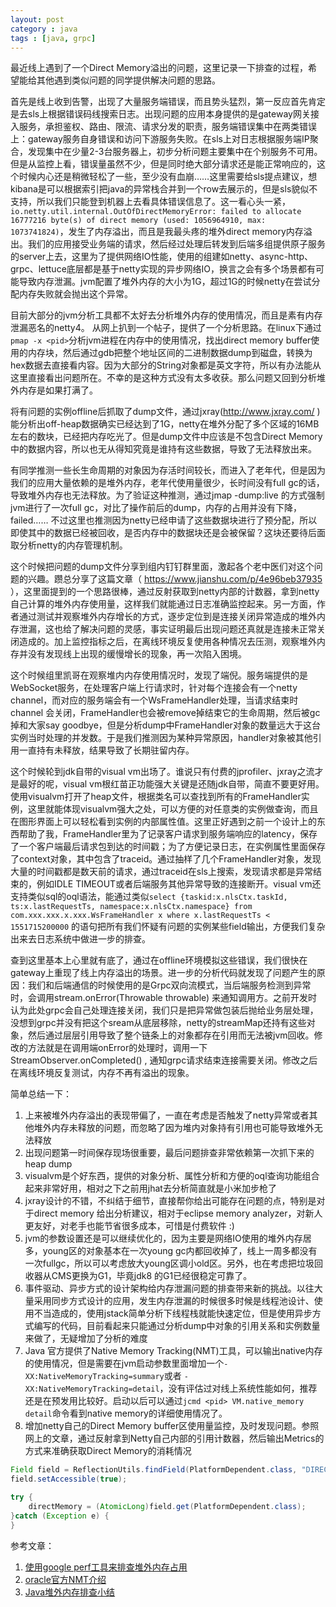 ```yaml
---
layout: post
category : java
tags : [java, grpc]
---
```


最近线上遇到了一个Direct Memory溢出的问题，这里记录一下排查的过程，希望能给其他遇到类似问题的同学提供解决问题的思路。

首先是线上收到告警，出现了大量服务端错误，而且势头猛烈，第一反应首先肯定是去sls上根据错误码线搜索日志。出现问题的应用本身提供的是gateway网关接入服务，承担鉴权、路由、限流、请求分发的职责，服务端错误集中在两类错误上：gateway服务自身错误和访问下游服务失败。在sls上对日志根据服务端IP聚合，发现集中在少量2-3台服务器上，初步分析问题主要集中在个别服务不可用。但是从监控上看，错误量虽然不少，但是同时绝大部分请求还是能正常响应的，这个时候内心还是稍微轻松了一些，至少没有血崩……这里需要给sls提点建议，想kibana是可以根据索引把java的异常栈合并到一个row去展示的，但是sls貌似不支持，所以我们只能登到机器上去看具体错误信息了。这一看心头一紧，`io.netty.util.internal.OutOfDirectMemoryError: failed to allocate 16777216 byte(s) of direct memory (used: 1056964910, max: 1073741824)`，发生了内存溢出，而且是我最头疼的堆外direct memory内存溢出。我们的应用接受业务端的请求，然后经过处理后转发到后端多组提供原子服务的server上去，这里为了提供网络IO性能，使用的组建如netty、async-http、grpc、lettuce底层都是基于netty实现的异步网络IO，换言之会有多个场景都有可能导致内存泄漏。jvm配置了堆外内存的大小为1G，超过1G的时候netty在尝试分配内存失败就会抛出这个异常。

目前大部分的jvm分析工具都不太好去分析堆外内存的使用情况，而且是素有内存泄漏恶名的netty4。 从网上扒到一个帖子，提供了一个分析思路。在linux下通过`pmap -x <pid>`分析jvm进程在内存中的使用情况，找出direct memory buffer使用的内存块，然后通过gdb把整个地址区间的二进制数据dump到磁盘，转换为hex数据去直接看内容。因为大部分的String对象都是英文字符，所以有办法能从这里直接看出问题所在。不幸的是这种方式没有太多收获。那么问题又回到分析堆外内存是如果打满了。

将有问题的实例offline后抓取了dump文件，通过jxray(http://www.jxray.com/ )能分析出off-heap数据确实已经达到了1G，netty在堆外分配了多个区域的16MB左右的数块，已经把内存吃光了。但是dump文件中应该是不包含Direct Memory中的数据内容，所以也无从得知究竟是谁持有这些数据，导致了无法释放出来。

有同学推测一些长生命周期的对象因为存活时间较长，而进入了老年代，但是因为我们的应用大量依赖的是堆外内存，老年代使用量很少，长时间没有full gc的话，导致堆外内存也无法释放。为了验证这种推测，通过jmap -dump:live 的方式强制jvm进行了一次full gc，对比了操作前后的dump，内存的占用并没有下降，failed…… 不过这里也推测因为netty已经申请了这些数据块进行了预分配，所以即使其中的数据已经被回收，是否内存中的数据块还是会被保留？这块还要待后面取分析netty的内存管理机制。

这个时候把问题的dump文件分享到组内钉钉群里面，激起各个老中医们对这个问题的兴趣。躜总分享了这篇文章（ https://www.jianshu.com/p/4e96beb37935 ），这里面提到的一个思路很棒，通过反射获取到netty内部的计数器，拿到netty自己计算的堆外内存使用量，这样我们就能通过日志准确监控起来。另一方面，作者通过测试并观察堆外内存增长的方式，逐步定位到是连接关闭异常造成的堆外内存泄漏，这也给了解决问题的灵感，事实证明最后出现问题还真就是连接未正常关闭造成的。加上监控指标之后，在离线环境反复使用各种情况去压测，观察堆外内存并没有发现线上出现的缓慢增长的现象，再一次陷入困境。

这个时候组里凯哥在观察堆内内存使用情况时，发现了端倪。服务端提供的是WebSocket服务，在处理客户端上行请求时，针对每个连接会有一个netty channel，而对应的服务端会有一个WsFrameHandler处理，当请求结束时channel 会关闭，FrameHandler也会被remove掉结束它的生命周期，然后被gc掉和大家say goodbye，但是分析dump中FrameHandler对象的数量远大于这台实例当时处理的并发数。于是我们推测因为某种异常原因，handler对象被其他引用一直持有未释放，结果导致了长期驻留内存。

这个时候轮到jdk自带的visual vm出场了。谁说只有付费的jprofiler、jxray之流才是最好的呢，visual vm根红苗正功能强大关键是还随jdk自带，简直不要更好用。使用visualvm打开了heap文件，根据类名可以查找到所有的FrameHandler实例，这里就能体现visualvm强大之处，可以方便的对任意类的实例做查询，而且在图形界面上可以轻松看到实例的内部属性值。这里正好遇到之前一个设计上的东西帮助了我，FrameHandler里为了记录客户请求到服务端响应的latency，保存了一个客户端最后请求包到达的时间戳；为了方便记录日志，在实例属性里面保存了context对象，其中包含了traceid。通过抽样了几个FrameHandler对象，发现大量的时间戳都是数天前的请求，通过traceid在sls上搜索，发现请求都是异常结束的，例如IDLE TIMEOUT或者后端服务其他异常导致的连接断开。visual vm还支持类似sql的oql语法，能通过类似`select {taskid:x.nlsCtx.taskId, ts:x.lastRequestTs, namespace:x.nlsCtx.namespace} from com.xxx.xxx.x.xxx.WsFrameHandler x where x.lastRequestTs < 1551715200000` 的语句把所有我们怀疑有问题的实例某些field输出，方便我们复杂出来去日志系统中做进一步的排查。

查到这里基本上心里就有底了，通过在offline环境模拟这些错误，我们很快在gateway上重现了线上内存溢出的场景。进一步的分析代码就发现了问题产生的原因：我们和后端通信的时候使用的是Grpc双向流模式，当后端服务检测到异常时，会调用stream.onError(Throwable throwable) 来通知调用方。之前开发时认为此处grpc会自己处理连接关闭，我们只是把异常做包装后抛给业务层处理，没想到grpc并没有把这个sream从底层移除，netty的streamMap还持有这些对象，然后通过层层引用导致了整个链条上的对象都存在引用而无法被jvm回收。修改的方法就是在调用端onError的处理时，调用一下StreamObserver.onCompleted() , 通知grpc请求结束连接需要关闭。修改之后在离线环境反复测试，内存不再有溢出的现象。

简单总结一下：

1. 上来被堆外内存溢出的表现带偏了，一直在考虑是否触发了netty异常或者其他堆外内存未释放的问题，而忽略了因为堆内对象持有引用也可能导致堆外无法释放
2. 出现问题第一时间保存现场很重要，最后问题排查非常依赖第一次抓下来的heap dump
3. visualvm是个好东西，提供的对象分析、属性分析和方便的oql查询功能组合起来非常好用，相对之下之前用jhat去分析简直就是小米加步枪了
4. jxray设计的不错，不纠结于细节，直接帮你给出可能存在问题的点，特别是对于direct memory 给出分析建议，相对于eclipse memory analyzer，对新人更友好，对老手也能节省很多成本，可惜是付费软件 :) 
5. jvm的参数设置还是可以继续优化的，因为主要是网络IO使用的堆外内存居多，young区的对象基本在一次young gc内都回收掉了，线上一周多都没有一次fullgc，所以可以考虑放大young区调小old区。另外，也在考虑把垃圾回收器从CMS更换为G1，毕竟jdk8 的G1已经很稳定可靠了。
6. 事件驱动、异步方式的设计架构给内存泄漏问题的排查带来新的挑战。以往大量采用同步方式设计的应用，发生内存泄漏的时候很多时候是线程池设计、使用不当造成的，使用jstack简单分析下线程栈就能快速定位，但是使用异步方式编写的代码，目前看起来只能通过分析dump中对象的引用关系和实例数量来做了，无疑增加了分析的难度
7. Java 官方提供了Native Memory Tracking(NMT)工具，可以输出native内存的使用情况，但是需要在jvm启动参数里面增加一个`-XX:NativeMemoryTracking=summary`或者 `-XX:NativeMemoryTracking=detail`，没有评估过对线上系统性能如何，推荐还是在预发用比较好。启动以后可以通过`jcmd <pid> VM.native_memory detail`命令看到native memory的详细使用情况了。
8. 增加netty自己的Direct Memory buffer区使用量监控，及时发现问题。参照网上的文章，通过反射拿到Netty自己内部的引用计数器，然后输出Metrics的方式来准确获取Direct Memory的消耗情况

```java
Field field = ReflectionUtils.findField(PlatformDependent.class, "DIRECT_MEMORY_COUNTER");
field.setAccessible(true);

try {
    directMemory = (AtomicLong)field.get(PlatformDependent.class);
}catch (Exception e) {
}
```

参考文章：

1. [使用google perf工具来排查堆外内存占用](https://qsli.github.io/2017/12/02/google-perf-tools/#%E4%BD%BF%E7%94%A8pmap%E6%9F%A5%E7%9C%8B%E8%BF%9B%E7%A8%8B%E7%9A%84%E5%86%85%E5%AD%98%E6%98%A0%E5%B0%84)
2. [oracle官方NMT介绍](https://docs.oracle.com/javase/8/docs/technotes/guides/vm/nmt-8.html)
3. [Java堆外内存排查小结](https://mp.weixin.qq.com/s?__biz=MzA4MTc4NTUxNQ==&mid=2650518452&idx=1&sn=c196bba265f888ed086b7059ca5d3fd2&chksm=8780b470b0f73d66c79b7df96435d48caa8c49a9a6b696e543c0df24e3356202ccde69f2f671&mpshare=1&scene=1&srcid=0831YG589PwShEgNLJ8CKQOp#rd)